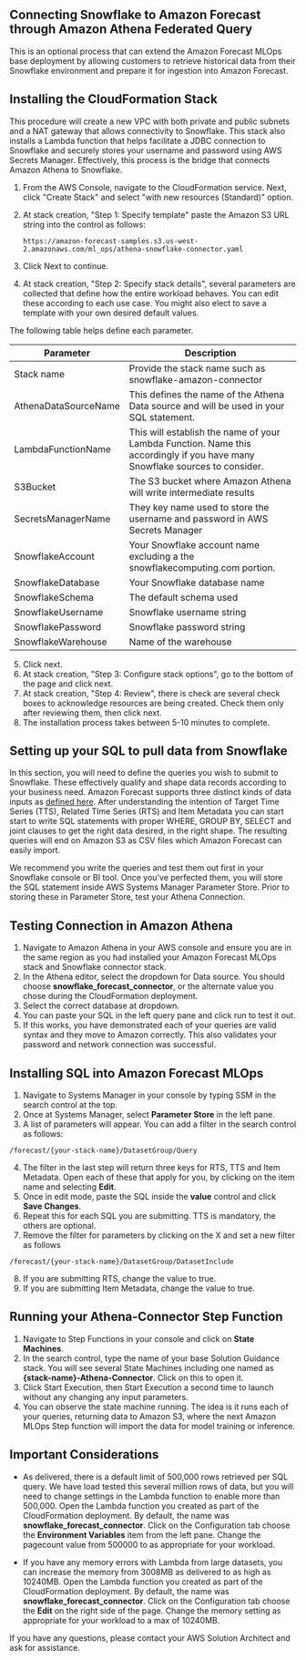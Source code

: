 ﻿## Connecting Snowflake to Amazon Forecast through Amazon Athena Federated Query

This is an optional process that can extend the Amazon Forecast MLOps base deployment by allowing customers to retrieve historical data from their Snowflake environment and prepare it for ingestion into Amazon Forecast.

## Installing the CloudFormation Stack
This procedure will create a new VPC with both private and public subnets and a NAT gateway that allows connectivity to Snowflake.  This stack also installs a Lambda function that helps facilitate a JDBC connection to Snowflake and securely stores your username and password using AWS Secrets Manager.  Effectively, this process is the bridge that connects Amazon Athena to Snowflake.

1. From the AWS Console, navigate to the CloudFormation service.  Next, click "Create Stack" and select "with new resources (Standard)" option.

3. At stack creation, "Step 1: Specify template" paste the Amazon S3 URL string into the control as follows:
	 ```
   https://amazon-forecast-samples.s3.us-west-2.amazonaws.com/ml_ops/athena-snowflake-connector.yaml
   ```
4. Click Next to continue.

5. At stack creation, "Step 2: Specify stack details", several parameters are collected that define how the entire workload behaves.  You can edit these according to each use case.  You might also elect to save a template with your own desired default values.  

The following table helps define each parameter.

| Parameter | Description |
|--|--|
| Stack name |  Provide the stack name such as snowflake-amazon-connector |
|AthenaDataSourceName|This defines the name of the Athena Data source and will be used in your SQL statement.|
|LambdaFunctionName|This will establish the name of your Lambda Function.   Name this accordingly if you have many Snowflake sources to consider.|
|S3Bucket|The S3 bucket where Amazon Athena will write intermediate results|
|SecretsManagerName|They key name used to store the username and password in AWS Secrets Manager |
|SnowflakeAccount|Your Snowflake account name excluding a the snowflakecomputing.com portion. |
|SnowflakeDatabase|Your Snowflake database name|
|SnowflakeSchema|The default schema used|
|SnowflakeUsername|Snowflake username string|
|SnowflakePassword|Snowflake password string|
|SnowflakeWarehouse|Name of the warehouse|

5. Click next.
6. At stack creation, "Step 3: Configure stack options", go to the bottom of the page and click next.
7. At stack creation, "Step 4: Review", there is check are several check boxes to acknowledge resources are being created.  Check them only after reviewing them, then click next.
8. The installation process takes between 5-10 minutes to complete.

## Setting up your SQL to pull data from Snowflake

In this section, you will need to define the queries you wish to submit to Snowflake.  These effectively qualify and shape data records according to your business need.  Amazon Forecast supports three distinct kinds of data inputs as [defined here](https://github.com/aws-samples/amazon-forecast-samples/blob/main/library/content/Datasets.md).   After understanding the intention of Target Time Series (TTS), Related TIme Series (RTS) and Item Metadata you can start start to write SQL statements with proper WHERE, GROUP BY, SELECT and joint clauses to get the right data desired, in the right shape.  The resulting queries will end on Amazon S3 as CSV files which Amazon Forecast can easily import.

We recommend you write the queries and test them out first in your Snowflake console or BI tool.  Once you've perfected them, you will store the SQL statement inside AWS Systems Manager Parameter Store.   Prior to storing these in Parameter Store, test your Athena Connection.

## Testing Connection in Amazon Athena

1. Navigate to Amazon Athena in your AWS console and ensure you are in the same region as you had installed your Amazon Forecast MLOps stack and Snowflake connector stack.
2. In the Athena editor, select the dropdown for Data source.  You should choose <b>snowflake_forecast_connector</b>, or the alternate value you chose during the CloudFormation deployment.
3. Select the correct database at dropdown.
4. You can paste your SQL in the left query pane and click run to test it out.  
5. If this works, you have demonstrated each of your queries are valid syntax and they move to Amazon correctly.  This also validates your password and network connection was successful.

## Installing SQL into Amazon Forecast MLOps

1. Navigate to Systems Manager in your console by typing SSM in the search control at the top.
2. Once at Systems Manager, select <b>Parameter Store</b> in the left pane.
3. A list of parameters will appear.  You can add a filter in the search control as follows:
```
/forecast/{your-stack-name}/DatasetGroup/Query
```
4. The filter in the last step will return three keys for RTS, TTS and Item Metadata.  Open each of these that apply for you, by clicking on the item name and selecting <b>Edit</b>.
5. Once in edit mode, paste the SQL inside the <b>value</b> control and click <b>Save Changes</b>.
6. Repeat this for each SQL you are submitting.  TTS is mandatory, the others are optional.
7. Remove the filter for parameters by clicking on the X and set a new filter as follows
```
/forecast/{your-stack-name}/DatasetGroup/DatasetInclude
```
8. If you are submitting RTS, change the value to true.
9. If you are submitting Item Metadata, change the value to true.


## Running your Athena-Connector Step Function

1. Navigate to Step Functions in your console and click on <b>State Machines</b>.
2. In the search control, type the name of your base Solution Guidance stack.  You will see several State Machines including one named as <b>{stack-name}-Athena-Connector</b>.  Click on this to open it.
3. Click Start Execution, then Start Execution a second time to launch without any changing any input parameters.
4. You can observe the state machine running.  The idea is it runs each of your queries, returning data to Amazon S3, where the next Amazon MLOps Step function will import the data for model training or inference.



## Important Considerations
-  As delivered, there is a default limit of 500,000 rows retrieved per SQL query.  We have load tested this several million rows of data, but you will need to change settings in the Lambda function to enable more than 500,000.  Open the Lambda function you created as part of the CloudFormation deployment.  By default, the name was <b>snowflake_forecast_connector</b>.   Click on the Configuration tab choose the <b>Environment Variables</b> item from the left pane.  Change the pagecount value from 500000 to as appropriate for your workload.

- If you have any memory errors with Lambda from large datasets, you can increase the memory from 3008MB as delivered to as high as 10240MB.  Open the Lambda function you created as part of the CloudFormation deployment.  By default, the name was <b>snowflake_forecast_connector</b>.   Click on the Configuration tab choose the <b>Edit</b> on the right side of the page.  Change the memory setting as appropriate for your workload to a max of 10240MB.


If you have any questions, please contact your AWS Solution Architect and ask for assistance.
